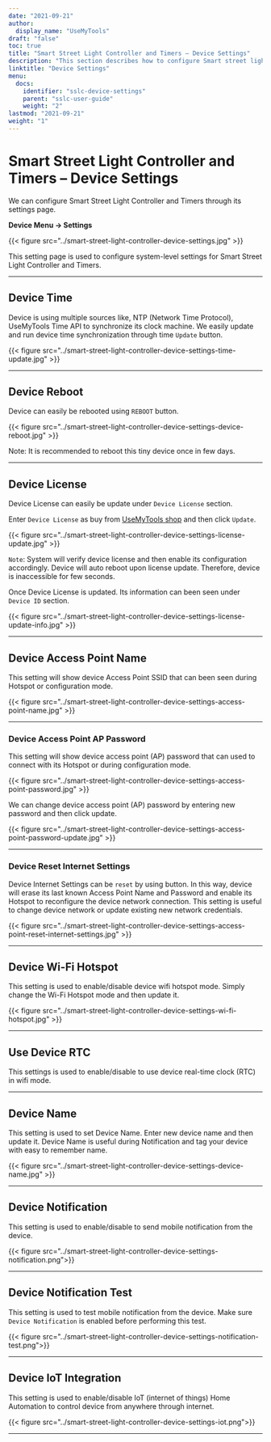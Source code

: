 ```yaml
---
date: "2021-09-21"
author:
  display_name: "UseMyTools"
draft: "false"
toc: true
title: "Smart Street Light Controller and Timers – Device Settings"
description: "This section describes how to configure Smart street light Controller and timers using its settings."
linktitle: "Device Settings"
menu:
  docs:
    identifier: "sslc-device-settings"
    parent: "sslc-user-guide"
    weight: "2"
lastmod: "2021-09-21"
weight: "1"
---
```


# Smart Street Light Controller and Timers – Device Settings #

We can configure Smart Street Light Controller and Timers through its settings page.

**Device Menu -> Settings**

{{< figure src="../smart-street-light-controller-device-settings.jpg" >}}

This setting page is used to configure system-level settings for Smart Street Light Controller and Timers.

---

## Device Time ##

Device is using multiple sources like, NTP (Network Time Protocol), UseMyTools Time API to synchronize its clock machine. We easily update and run device time synchronization through time `Update` button.

{{< figure src="../smart-street-light-controller-device-settings-time-update.jpg" >}}

---

## Device Reboot ##

Device can easily be rebooted using `REBOOT` button.

{{< figure src="../smart-street-light-controller-device-settings-device-reboot.jpg" >}}

Note: It is recommended to reboot this tiny device once in few days.

---

## Device License ##

Device License can easily be update under `Device License` section.

Enter `Device License` as buy from [UseMyTools shop](https://shop.usemytools.net/product/smart-license/) and then click `Update`.

{{< figure src="../smart-street-light-controller-device-settings-license-update.jpg" >}}

`Note`: System will verify device license and then enable its configuration accordingly. Device will auto reboot upon license update. Therefore, device is inaccessible for few seconds.

Once Device License is updated. Its information can been seen under `Device ID` section.

{{< figure src="../smart-street-light-controller-device-settings-license-update-info.jpg" >}}

---

## Device Access Point Name ##

This setting will show device Access Point SSID that can been seen during Hotspot or configuration mode.

{{< figure src="../smart-street-light-controller-device-settings-access-point-name.jpg" >}}

---

### Device Access Point AP Password ###

This setting will show device access point (AP) password that can used to connect with its Hotspot or during configuration mode.

{{< figure src="../smart-street-light-controller-device-settings-access-point-password.jpg" >}}

We can change device access point (AP) password by entering new password and then click update.

{{< figure src="../smart-street-light-controller-device-settings-access-point-password-update.jpg" >}}

---

### Device Reset Internet Settings ###

Device Internet Settings can be `reset` by using button. In this way, device will erase its last known Access Point Name and Password and enable its Hotspot to reconfigure the device network connection. This setting is useful to change device network or update existing new network credentials.

{{< figure src="../smart-street-light-controller-device-settings-access-point-reset-internet-settings.jpg" >}}

---

## Device Wi-Fi Hotspot ##

This setting is used to enable/disable device wifi hotspot mode. Simply change the Wi-Fi Hotspot mode and then update it.

{{< figure src="../smart-street-light-controller-device-settings-wi-fi-hotspot.jpg" >}}

---

## Use Device RTC ##

This settings is used to enable/disable to use device real-time clock (RTC) in wifi mode.

---

## Device Name ##

This setting is used to set Device Name. Enter new device name and then update it. Device Name is useful during Notification and tag your device with easy to remember name.

{{< figure src="../smart-street-light-controller-device-settings-device-name.jpg" >}}

---

## Device Notification ##

This setting is used to enable/disable to send mobile notification from the device.

{{< figure src="../smart-street-light-controller-device-settings-notification.png">}}

---

## Device Notification Test ##

This setting is used to test mobile notification from the device. Make sure `Device Notification` is enabled before performing this test.

{{< figure src="../smart-street-light-controller-device-settings-notification-test.png">}}

---

## Device IoT Integration ##

This setting is used to enable/disable IoT (internet of things) Home Automation to control device from anywhere through internet.

{{< figure src="../smart-street-light-controller-device-settings-iot.png">}}

---
